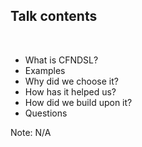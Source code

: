 ## Talk contents

<br>

* What is CFNDSL?
* Examples
* Why did we choose it?
* How has it helped us?
* How did we build upon it?
* Questions

Note:
N/A
